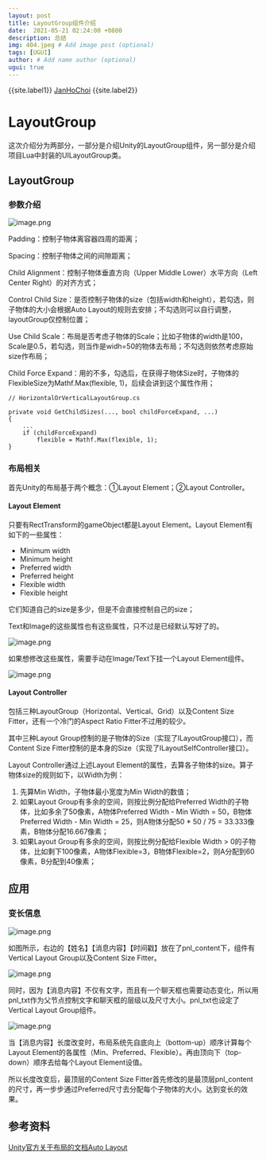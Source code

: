 ```yaml
---
layout: post
title: LayoutGroup组件介绍
date:  2021-05-21 02:24:00 +0800
description: 总结
img: 404.jpeg # Add image post (optional)
tags: [UGUI]
author: # Add name author (optional)
ugui: true
---
```


{{site.label1}} <a href="https://github.com/janhochoi/" target="\_blank">JanHoChoi</a> {{site.label2}}

# LayoutGroup

这次介绍分为两部分，一部分是介绍Unity的LayoutGroup组件，另一部分是介绍项目Lua中封装的UILayoutGroup类。

## LayoutGroup

### 参数介绍

![image.png](../../assets/img/layoutGroup_1.png)

Padding：控制子物体离容器四周的距离；

Spacing：控制子物体之间的间隙距离；

Child Alignment：控制子物体垂直方向（Upper Middle Lower）水平方向（Left Center Right）的对齐方式；

Control Child Size：是否控制子物体的size（包括width和height），若勾选，则子物体的大小会根据Auto Layout的规则去安排；不勾选则可以自行调整，layoutGroup仅控制位置；

Use Child Scale：布局是否考虑子物体的Scale；比如子物体的width是100，Scale是0.5，若勾选，则当作是widh=50的物体去布局；不勾选则依然考虑原始size作布局；

Child Force Expand：用的不多，勾选后，在获得子物体Size时，子物体的FlexibleSize为Mathf.Max(flexible, 1)，后续会讲到这个属性作用；
```
// HorizontalOrVerticalLayoutGroup.cs

private void GetChildSizes(..., bool childForceExpand, ...)
{
    ...
    if (childForceExpand)
        flexible = Mathf.Max(flexible, 1);
}
```

### 布局相关

首先Unity的布局基于两个概念：①Layout Element；②Layout Controller。

#### Layout Element

只要有RectTransform的gameObject都是Layout Element。Layout Element有如下的一些属性：
- Minimum width
- Minimum height
- Preferred width
- Preferred height
- Flexible width
- Flexible height

它们知道自己的size是多少，但是不会直接控制自己的size；

Text和Image的这些属性也有这些属性，只不过是已经默认写好了的。

![image.png](../../assets/img/layoutGroup_2.png)

如果想修改这些属性，需要手动在Image/Text下挂一个Layout Element组件。

![image.png](../../assets/img/layoutGroup_3.png)

#### Layout Controller

包括三种LayoutGroup（Horizontal、Vertical、Grid）以及Content Size Fitter，还有一个冷门的Aspect Ratio Fitter不过用的较少。

其中三种Layout Group控制的是子物体的Size（实现了ILayoutGroup接口），而Content Size Fitter控制的是本身的Size（实现了ILayoutSelfController接口）。

Layout Controller通过上述Layout Element的属性，去算各子物体的size。算子物体size的规则如下，以Width为例：

1. 先算Min Width，子物体最小宽度为Min Width的数值；
2. 如果Layout Group有多余的空间，则按比例分配给Preferred Width的子物体，比如多余了50像素，A物体Preferred Width - Min Width = 50，B物体Preferred Width - Min Width = 25，则A物体分配50 * 50 / 75 = 33.333像素，B物体分配16.667像素；
3. 如果Layout Group有多余的空间，则按比例分配给Flexible Width > 0的子物体，比如剩下100像素，A物体Flexible=3，B物体Flexible=2，则A分配到60像素，B分配到40像素；

## 应用

### 变长信息

![image.png](../../assets/img/layoutGroup_4.png)

如图所示，右边的【姓名】【消息内容】【时间戳】放在了pnl_content下，组件有Vertical Layout Group以及Content Size Fitter。

![image.png](../../assets/img/layoutGroup_5.png)

同时，因为【消息内容】不仅有文字，而且有一个聊天框也需要动态变化，所以用pnl_txt作为父节点控制文字和聊天框的层级以及尺寸大小。pnl_txt也设定了Vertical Layout Group组件。

![image.png](../../assets/img/layoutGroup_6.png)

当【消息内容】长度改变时，布局系统先自底向上（bottom-up）顺序计算每个Layout Element的各属性（Min、Preferred、Flexible）。再由顶向下（top-down）顺序去给每个Layout Element设值。

所以长度改变后，最顶层的Content Size Fitter首先修改的是最顶层pnl_content的尺寸，再一步步通过Preferred尺寸去分配每个子物体的大小。达到变长的效果。

## 参考资料

[Unity官方关于布局的文档Auto Layout](https://docs.unity3d.com/Packages/com.unity.ugui@1.0/manual/UIAutoLayout.html)